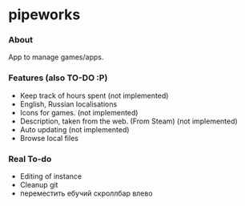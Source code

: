 # pipeworks 
### About
App to manage games/apps.

### Features (also TO-DO :P)
* Keep track of hours spent (not implemented)
* English, Russian localisations
* Icons for games. (not implemented)
* Description, taken from the web. (From Steam) (not implemented)
* Auto updating (not implemented)
* Browse local files

### Real To-do
* Editing of instance
* Cleanup git
* переместить ебучий скроллбар влево